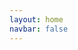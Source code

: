 ```yaml
---
layout: home
navbar: false
---
```


<script setup>
import Users from './components/user/users.vue';
</script>

<Users></Users>
